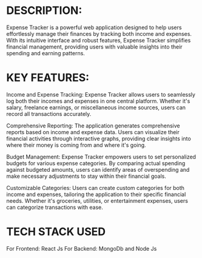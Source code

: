 # DESCRIPTION:

Expense Tracker is a powerful web application designed to help users effortlessly manage their finances by tracking both income and expenses. With its intuitive interface and robust features, Expense Tracker simplifies financial management, providing users with valuable insights into their spending and earning patterns.

# KEY FEATURES:

Income and Expense Tracking: Expense Tracker allows users to seamlessly log both their incomes and expenses in one central platform. Whether it's salary, freelance earnings, or miscellaneous income sources, users can record all transactions accurately.

Comprehensive Reporting: The application generates comprehensive reports based on income and expense data. Users can visualize their financial activities through interactive graphs, providing clear insights into where their money is coming from and where it's going.

Budget Management: Expense Tracker empowers users to set personalized budgets for various expense categories. By comparing actual spending against budgeted amounts, users can identify areas of overspending and make necessary adjustments to stay within their financial goals.

Customizable Categories: Users can create custom categories for both income and expenses, tailoring the application to their specific financial needs. Whether it's groceries, utilities, or entertainment expenses, users can categorize transactions with ease.

# TECH STACK USED
For Frontend: React Js
For Backend: MongoDb and Node Js
